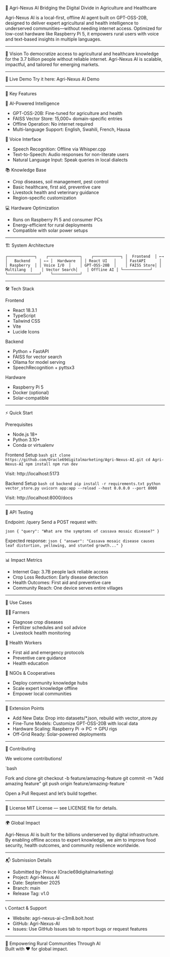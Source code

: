 🌾 Agri-Nexus AI
Bridging the Digital Divide in Agriculture and Healthcare

Agri-Nexus AI is a local-first, offline AI agent built on GPT-OSS-20B, designed to deliver expert agricultural and health intelligence to underserved communities—without needing internet access. Optimized for low-cost hardware like Raspberry Pi 5, it empowers rural users with voice and text-based insights in multiple languages.

---

🎯 Vision
To democratize access to agricultural and healthcare knowledge for the 3.7 billion people without reliable internet. Agri-Nexus AI is scalable, impactful, and tailored for emerging markets.

---

🚀 Live Demo
Try it here: Agri-Nexus AI Demo

---

🌟 Key Features

🤖 AI-Powered Intelligence
- GPT-OSS-20B: Fine-tuned for agriculture and health  
- FAISS Vector Store: 15,000+ domain-specific entries  
- Offline Operation: No internet required  
- Multi-language Support: English, Swahili, French, Hausa  

🎤 Voice Interface
- Speech Recognition: Offline via Whisper.cpp  
- Text-to-Speech: Audio responses for non-literate users  
- Natural Language Input: Speak queries in local dialects  

📚 Knowledge Base
- Crop diseases, soil management, pest control  
- Basic healthcare, first aid, preventive care  
- Livestock health and veterinary guidance  
- Region-specific customization  

💻 Hardware Optimization
- Runs on Raspberry Pi 5 and consumer PCs  
- Energy-efficient for rural deployments  
- Compatible with solar power setups  

---

🏗️ System Architecture

`
┌────────────┐    ┌──────────────┐    ┌────────────┐
│  Frontend  │ ←→ │   Backend    │ ←→ │  Hardware  │
│ React UI   │    │ FastAPI      │    │ Raspberry  │
│ Voice I/O  │    │ GPT-OSS-20B  │    │ FAISS Store│
│ Multilang  │    │ Vector Search│    │ Offline AI │
└────────────┘    └──────────────┘    └────────────┘
`

---

🛠️ Tech Stack

Frontend
- React 18.3.1  
- TypeScript  
- Tailwind CSS  
- Vite  
- Lucide Icons  

Backend
- Python + FastAPI  
- FAISS for vector search  
- Ollama for model serving  
- SpeechRecognition + pyttsx3  

Hardware
- Raspberry Pi 5  
- Docker (optional)  
- Solar-compatible  

---

⚡ Quick Start

Prerequisites
- Node.js 18+  
- Python 3.10+  
- Conda or virtualenv  

Frontend Setup
`bash
git clone https://github.com/Oracle69digitalmarketing/Agri-Nexus-AI.git
cd Agri-Nexus-AI
npm install
npm run dev
`

Visit: http://localhost:5173

Backend Setup
`bash
cd backend
pip install -r requirements.txt
python vector_store.py
uvicorn app:app --reload --host 0.0.0.0 --port 8000
`

Visit: http://localhost:8000/docs

---

🧪 API Testing

Endpoint: /query
Send a POST request with:

`json
{
  "query": "What are the symptoms of cassava mosaic disease?"
}
`

Expected response:
`json
{
  "answer": "Cassava mosaic disease causes leaf distortion, yellowing, and stunted growth..."
}
`

---

📊 Impact Metrics

- Internet Gap: 3.7B people lack reliable access  
- Crop Loss Reduction: Early disease detection  
- Health Outcomes: First aid and preventive care  
- Community Reach: One device serves entire villages  

---

🎯 Use Cases

👩‍🌾 Farmers
- Diagnose crop diseases  
- Fertilizer schedules and soil advice  
- Livestock health monitoring  

🏥 Health Workers
- First aid and emergency protocols  
- Preventive care guidance  
- Health education  

🏢 NGOs & Cooperatives
- Deploy community knowledge hubs  
- Scale expert knowledge offline  
- Empower local communities  

---

🔧 Extension Points

- Add New Data: Drop into datasets/*.json, rebuild with vector_store.py  
- Fine-Tune Models: Customize GPT-OSS-20B with local data  
- Hardware Scaling: Raspberry Pi → PC → GPU rigs  
- Off-Grid Ready: Solar-powered deployments  

---

🤝 Contributing

We welcome contributions!  

`bash

Fork and clone
git checkout -b feature/amazing-feature
git commit -m "Add amazing feature"
git push origin feature/amazing-feature
`

Open a Pull Request and let’s build together.

---

📄 License
MIT License — see LICENSE file for details.

---

🌍 Global Impact

Agri-Nexus AI is built for the billions underserved by digital infrastructure. By enabling offline access to expert knowledge, we aim to improve food security, health outcomes, and community resilience worldwide.

---

📬 Submission Details

- Submitted by: Prince (Oracle69digitalmarketing)  
- Project: Agri-Nexus AI  
- Date: September 2025  
- Branch: main  
- Release Tag: v1.0  

---

📞 Contact & Support

- Website: agri-nexus-ai-c3m8.bolt.host  
- GitHub: Agri-Nexus-AI  
- Issues: Use GitHub Issues tab to report bugs or request features  

---

🌾 Empowering Rural Communities Through AI  
Built with ❤️ for global impact.
